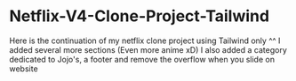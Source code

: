 # Netflix-V4-Clone-Project-Tailwind

Here is the continuation of my netflix clone project using Tailwind only ^^
I added several more sections (Even more anime xD)
I also added a category dedicated to Jojo's, a footer and remove the overflow when you slide on website
